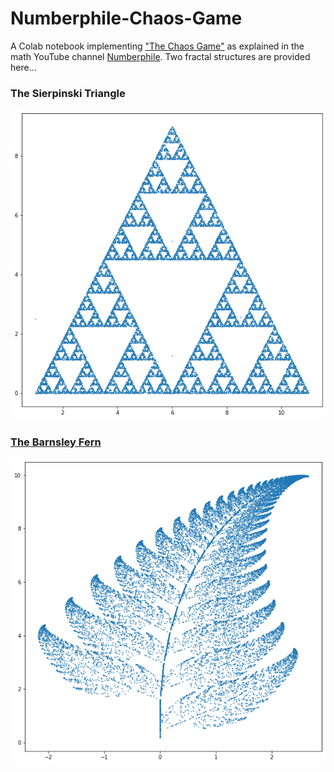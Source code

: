 # Numberphile-Chaos-Game

A Colab notebook implementing ["The Chaos Game"](https://www.youtube.com/watch?v=kbKtFN71Lfs) as explained in the math YouTube channel [Numberphile](https://www.youtube.com/@numberphile). Two fractal structures are provided here...

### The Sierpinski Triangle

![The Sierpinski Triangle](https://github.com/NMS05/Numberphile-Chaos-Game/blob/main/imgs/Sierpinski%20Triangle.png)

### [The Barnsley Fern](https://www.algorithm-archive.org/contents/barnsley/barnsley.html)

![he Barnsley Fern](https://github.com/NMS05/Numberphile-Chaos-Game/blob/main/imgs/Barnsley%20Fern.png)

